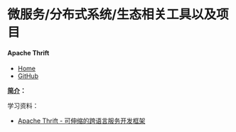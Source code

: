 # 微服务/分布式系统/生态相关工具以及项目
#### Apache Thrift
- [Home](http://thrift.apache.org/)
- [GitHub](https://github.com/apache/thrift)

**[简介](https://zh.wikipedia.org/zh-hans/Thrift)：** 

学习资料：
- [Apache Thrift - 可伸缩的跨语言服务开发框架](https://www.ibm.com/developerworks/cn/java/j-lo-apachethrift/index.html)
